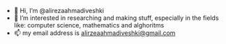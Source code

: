 - 👋 Hi, I’m @alirezaahmadiveshki
- 👀 I’m interested in researching and making stuff, especially in the fields like: computer science, mathematics and alghoritms
- 📫 my email address is alirzeaahmadiveshki@gmail.com

<!---
alirezaahmadiveshki/alirezaahmadiveshki is a ✨ special ✨ repository because its `README.md` (this file) appears on your GitHub profile.
You can click the Preview link to take a look at your changes.
--->
